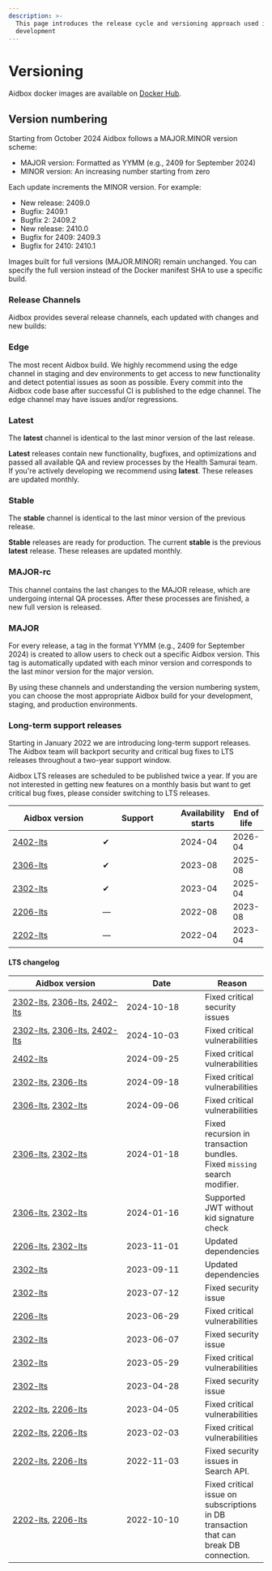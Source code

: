 ```yaml
---
description: >-
  This page introduces the release cycle and versioning approach used in Aidbox
  development
---
```


# Versioning

Aidbox docker images are available on [Docker Hub](https://hub.docker.com/u/healthsamurai).

## Version numbering

Starting from October 2024 Aidbox follows a MAJOR.MINOR version scheme:

* MAJOR version: Formatted as YYMM (e.g., 2409 for September 2024)
* MINOR version: An increasing number starting from zero

Each update increments the MINOR version. For example:

* New release: 2409.0
* Bugfix: 2409.1
* Bugfix 2: 2409.2
* New release: 2410.0
* Bugfix for 2409: 2409.3
* Bugfix for 2410: 2410.1

Images built for full versions (MAJOR.MINOR) remain unchanged. You can specify the full version instead of the Docker manifest SHA to use a specific build.

### Release Channels

Aidbox provides several release channels, each updated with changes and new builds:

### Edge

The most recent Aidbox build. We highly recommend using the edge channel in staging and dev environments to get access to new functionality and detect potential issues as soon as possible. Every commit into the Aidbox code base after successful CI is published to the edge channel. The edge channel may have issues and/or regressions.

### Latest

The **latest** channel is identical to the last minor version of the last release.

**Latest** releases contain new functionality, bugfixes, and optimizations and passed all available QA and review processes by the Health Samurai team. If you're actively developing we recommend using **latest**. These releases are updated monthly.

### Stable

The **stable** channel is identical to the last minor version of the previous release.

**Stable** releases are ready for production. The current **stable** is the previous **latest** release. These releases are updated monthly.

### MAJOR-rc

This channel contains the last changes to the MAJOR release, which are undergoing internal QA processes. After these processes are finished, a new full version is released.

### MAJOR

For every release, a tag in the format YYMM (e.g., 2409 for September 2024) is created to allow users to check out a specific Aidbox version. This tag is automatically updated with each minor version and corresponds to the last minor version for the major version.

By using these channels and understanding the version numbering system, you can choose the most appropriate Aidbox build for your development, staging, and production environments.

### Long-term support releases

Starting in January 2022 we are introducing long-term support releases. The Aidbox team will backport security and critical bug fixes to LTS releases throughout a two-year support window.

Aidbox LTS releases are scheduled to be published twice a year. If you are not interested in getting new features on a monthly basis but want to get critical bug fixes, please consider switching to LTS releases.

<table><thead><tr><th width="162">Aidbox version</th><th width="138">Support</th><th>Availability starts</th><th>End of life</th></tr></thead><tbody><tr><td><a href="https://hub.docker.com/layers/healthsamurai/aidboxone/2402-lts/images/sha256-aee5549dd5b750dc06b867171e7c078349574b8062b7eb51e0641a86ef6dabab?context=explore">2402-lts</a></td><td>✔</td><td>2024-04</td><td>2026-04</td></tr><tr><td><a href="https://hub.docker.com/layers/healthsamurai/aidboxone/2306-lts/images/sha256-8fb6efd524d88c954a8f49ef0340ea6253bfe8dc09e796d8fa15820ee761fe21?context=explore">2306-lts</a></td><td>✔</td><td>2023-08</td><td>2025-08</td></tr><tr><td><a href="https://hub.docker.com/layers/healthsamurai/aidboxone/2302-lts/images/sha256-f8eef5dc5b72486fedd221a926f550e5b03a081135ab2b86e792db24fe150629?context=explore">2302-lts</a></td><td>✔</td><td>2023-04</td><td>2025-04</td></tr><tr><td><a href="https://hub.docker.com/layers/aidboxone/healthsamurai/aidboxone/2206-lts/images/sha256-33ce2578c544b427408f2fc1e7526edc75f8d1df47dcb81d92f384fdb4b6b626?context=explore">2206-lts</a></td><td>—</td><td>2022-08</td><td>2023-08</td></tr><tr><td><a href="https://hub.docker.com/layers/aidboxone/healthsamurai/aidboxone/2202-lts/images/sha256-db99626a3ef739dc76a20f75eee7bf2ca4476548c1b89a1fe8a2993d4d02cf41?context=explore">2202-lts</a></td><td>—</td><td>2022-04</td><td>2023-04</td></tr></tbody></table>

#### LTS changelog

<table><thead><tr><th width="209">Aidbox version</th><th width="139.33333333333331">Date</th><th>Reason</th></tr></thead><tbody><tr><td><a href="https://hub.docker.com/layers/healthsamurai/aidboxone/2302-lts/images/sha256-7d9e144e2f119194050209bb4134e0618ab16ffcd06d61d6718181fb7aab998f?context=explore">2302-lts</a>, <a href="https://hub.docker.com/layers/healthsamurai/aidboxone/2306-lts/images/sha256-feac91222ede2cc78c30ffb20c0b119b05a10a537f5e674c400ac2ee6e8c2691?context=explore">2306-lts</a>, <a href="https://hub.docker.com/layers/healthsamurai/aidboxone/2402-lts/images/sha256-8a908d1ff95e1394368253efb1ea1c1033e45db76b3adfe7bf238814fa18b775?context=explore">2402-lts</a></td><td>2024-10-18</td><td>Fixed critical security issues</td></tr><tr><td><a href="https://hub.docker.com/layers/healthsamurai/aidboxone/2302-lts/images/sha256-9ec3aff797509353d751199999377b8b3c3712141887d4a39be693c849392ea0?context=explore">2302-lts</a>, <a href="https://hub.docker.com/layers/healthsamurai/aidboxone/2306-lts/images/sha256-f4ba431828ca26026e8537511bab2337d66a53004648c3d91e25a2f857d2fddc?context=explore">2306-lts</a>, <a href="https://hub.docker.com/layers/healthsamurai/aidboxone/2402-lts/images/sha256-ed24e61dd5ed4e6ac17032405f041583931695b0dfb0a28de8369e0a3e07e6fa?context=explore">2402-lts</a></td><td>2024-10-03</td><td>Fixed critical vulnerabilities</td></tr><tr><td><a href="https://hub.docker.com/layers/healthsamurai/aidboxone/2402-lts/images/sha256-aee5549dd5b750dc06b867171e7c078349574b8062b7eb51e0641a86ef6dabab?context=explore">2402-lts</a></td><td>2024-09-25</td><td>Fixed critical vulnerabilities</td></tr><tr><td><a href="https://hub.docker.com/layers/healthsamurai/aidboxone/2302-lts/images/sha256-16445e8f898b1fce4a234a4afa349892cc17905d43c179855f79e9d109f87c9b?context=explore">2302-lts</a>, <a href="https://hub.docker.com/layers/healthsamurai/aidboxone/2306-lts/images/sha256-ca0df0fbcba3e47abb0591f164cc2367679036d71807edf5f4c70b8c20ca6235?context=explore">2306-lts</a></td><td>2024-09-18</td><td>Fixed critical vulnerabilities</td></tr><tr><td><a href="https://hub.docker.com/layers/healthsamurai/aidboxone/2306-lts/images/sha256-bde2050be4e275434e7e02fb1ae887f5370fc412d399326cf04b8f1febda8324?context=explore">2306-lts</a>, <a href="https://hub.docker.com/layers/healthsamurai/aidboxone/2302-lts/images/sha256-16445e8f898b1fce4a234a4afa349892cc17905d43c179855f79e9d109f87c9b?context=explore">2302-lts</a></td><td>2024-09-06</td><td>Fixed critical vulnerabilities</td></tr><tr><td><a href="https://hub.docker.com/layers/healthsamurai/aidboxone/2306-lts/images/sha256-bde2050be4e275434e7e02fb1ae887f5370fc412d399326cf04b8f1febda8324?context=explore">2306-lts</a>, <a href="https://hub.docker.com/layers/healthsamurai/aidboxone/2302-lts/images/sha256-16445e8f898b1fce4a234a4afa349892cc17905d43c179855f79e9d109f87c9b?context=explore">2302-lts</a></td><td>2024-01-18</td><td>Fixed recursion in transaction bundles. Fixed <code>missing</code> search modifier.</td></tr><tr><td><a href="https://hub.docker.com/layers/healthsamurai/aidboxone/2306-lts/images/sha256-bde2050be4e275434e7e02fb1ae887f5370fc412d399326cf04b8f1febda8324?context=explore">2306-lts</a>, <a href="https://hub.docker.com/layers/healthsamurai/aidboxone/2302-lts/images/sha256-16445e8f898b1fce4a234a4afa349892cc17905d43c179855f79e9d109f87c9b?context=explore">2302-lts</a></td><td>2024-01-16</td><td>Supported JWT without kid signature check</td></tr><tr><td><a href="https://hub.docker.com/layers/healthsamurai/aidboxone/2206-lts/images/sha256-7b7a385efea8518fb0f21bb7efb9bffcf9a0cec852474bda04887972733e1bb2?tab=layers">2206-lts</a>, <a href="https://hub.docker.com/layers/healthsamurai/aidboxone/2302-lts/images/sha256-a8e377fb849c1cb79326e060ce45016b6d9e427d35823f66d23b7322772b10ac?context=explore">2302-lts</a></td><td>2023-11-01</td><td>Updated dependencies</td></tr><tr><td><a href="https://hub.docker.com/layers/healthsamurai/aidboxone/2302-lts/images/sha256-3629714c3e5a177b1ea344ea58f3e47f8b1447a9cd48a51c32f640cb3624b8a1?context=explore">2302-lts</a></td><td>2023-09-11</td><td>Updated dependencies</td></tr><tr><td><a href="https://hub.docker.com/layers/healthsamurai/aidboxone/2302-lts/images/sha256-f8eef5dc5b72486fedd221a926f550e5b03a081135ab2b86e792db24fe150629?context=explore">2302-lts</a></td><td>2023-07-12</td><td>Fixed security issue</td></tr><tr><td><a href="https://hub.docker.com/layers/healthsamurai/aidboxone/2206-lts/images/sha256-7b7a385efea8518fb0f21bb7efb9bffcf9a0cec852474bda04887972733e1bb2?tab=layers">2206-lts</a></td><td>2023-06-29</td><td>Fixed critical vulnerabilities</td></tr><tr><td><a href="https://hub.docker.com/layers/healthsamurai/aidboxone/2302-lts/images/sha256-f8eef5dc5b72486fedd221a926f550e5b03a081135ab2b86e792db24fe150629?context=explore">2302-lts</a></td><td>2023-06-07</td><td>Fixed security issue</td></tr><tr><td><a href="https://hub.docker.com/layers/healthsamurai/aidboxone/2302-lts/images/sha256-a8e377fb849c1cb79326e060ce45016b6d9e427d35823f66d23b7322772b10ac?context=explore">2302-lts</a></td><td>2023-05-29</td><td>Fixed critical vulnerabilities</td></tr><tr><td><a href="https://hub.docker.com/layers/healthsamurai/aidboxone/2302-lts/images/sha256-a8e377fb849c1cb79326e060ce45016b6d9e427d35823f66d23b7322772b10ac?context=explore">2302-lts</a></td><td>2023-04-28</td><td>Fixed security issue</td></tr><tr><td><a href="https://hub.docker.com/layers/healthsamurai/aidboxone/2202-lts/images/sha256-8a6354d41d48ffdb00ab96a4b81354fc9fa2e7d7f388121304e58e05305f4a70?tab=layers">2202-lts</a>, <a href="https://hub.docker.com/layers/healthsamurai/aidboxone/2206-lts/images/sha256-7b7a385efea8518fb0f21bb7efb9bffcf9a0cec852474bda04887972733e1bb2?tab=layers">2206-lts</a></td><td>2023-04-05</td><td>Fixed critical vulnerabilities</td></tr><tr><td><a href="https://hub.docker.com/layers/healthsamurai/aidboxone/2202-lts/images/sha256-8a6354d41d48ffdb00ab96a4b81354fc9fa2e7d7f388121304e58e05305f4a70?tab=layers">2202-lts</a>, <a href="https://hub.docker.com/layers/healthsamurai/aidboxone/2206-lts/images/sha256-7b7a385efea8518fb0f21bb7efb9bffcf9a0cec852474bda04887972733e1bb2?tab=layers">2206-lts</a></td><td>2023-02-03</td><td>Fixed critical vulnerabilities</td></tr><tr><td><a href="https://hub.docker.com/layers/aidboxone/healthsamurai/aidboxone/2202-lts/images/sha256-db99626a3ef739dc76a20f75eee7bf2ca4476548c1b89a1fe8a2993d4d02cf41?context=explore">2202-lts</a>, <a href="https://hub.docker.com/layers/aidboxone/healthsamurai/aidboxone/2206-lts/images/sha256-33ce2578c544b427408f2fc1e7526edc75f8d1df47dcb81d92f384fdb4b6b626?context=explore">2206-lts</a></td><td>2022-11-03</td><td>Fixed security issues in Search API.</td></tr><tr><td><a href="https://hub.docker.com/layers/aidboxone/healthsamurai/aidboxone/2202-lts/images/sha256-db99626a3ef739dc76a20f75eee7bf2ca4476548c1b89a1fe8a2993d4d02cf41?context=explore">2202-lts</a>, <a href="https://hub.docker.com/layers/aidboxone/healthsamurai/aidboxone/2206-lts/images/sha256-33ce2578c544b427408f2fc1e7526edc75f8d1df47dcb81d92f384fdb4b6b626?context=explore">2206-lts</a></td><td>2022-10-10</td><td>Fixed critical issue on subscriptions in DB transaction that can break DB connection.</td></tr></tbody></table>
